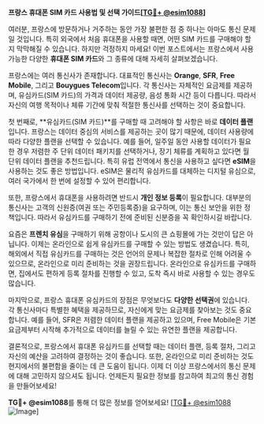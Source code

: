 **프랑스 휴대폰 SIM 카드 사용법 및 선택 가이드[[TG💪+ @esim1088](https://t.me/s/esim1088)]**

여러분, 프랑스에 방문하거나 거주하는 동안 가장 불편한 점 중 하나는 아마도 통신 문제일 것입니다. 특히 외국에서 처음 휴대폰을 사용할 때면, 어떤 SIM 카드를 구매해야 할지 막막해질 수 있습니다. 하지만 걱정하지 마세요! 이번 포스트에서는 프랑스에서 사용 가능한 다양한 **휴대폰 SIM 카드**와 그 종류에 대해 자세히 살펴보겠습니다.

프랑스에는 여러 통신사가 존재합니다. 대표적인 통신사는 **Orange**, **SFR**, **Free Mobile**, 그리고 **Bouygues Telecom**입니다. 각 통신사는 자체적인 요금제를 제공하며, 유심카드(SIM 카드)의 가격과 데이터 제공량, 음성 통화 시간 등이 다릅니다. 따라서 자신의 여행 목적이나 체류 기간에 맞춰 적절한 통신사를 선택하는 것이 중요합니다.

첫 번째로, **유심카드(SIM 카드)**를 구매할 때 고려해야 할 사항은 바로 **데이터 플랜**입니다. 프랑스는 데이터 중심의 서비스를 제공하는 곳이 많기 때문에, 데이터 사용량에 따라 다양한 플랜을 선택할 수 있습니다. 예를 들어, 일주일 동안 사용할 데이터가 필요한 경우 저렴한 주 단위 데이터 패키지를 선택하거나, 장기 체류를 계획하고 있다면 월 단위 데이터 플랜을 추천드립니다. 특히 유럽 전역에서 통신을 사용하고 싶다면 **eSIM**을 사용하는 것도 좋은 방법입니다. eSIM은 물리적 유심카드를 대체하는 디지털 유심으로, 여러 국가에서 한 번에 설정할 수 있어 편리합니다.

또한, 프랑스에서 휴대폰을 사용하려면 반드시 **개인 정보 등록**이 필요합니다. 대부분의 통신사는 고객의 신원증(여권 또는 주민등록증)을 요구하며, 이는 통신 보안을 위한 정책입니다. 따라서 유심카드를 구매하기 전에 준비된 신분증을 꼭 확인하시길 바랍니다.

요즘은 **프렌치 유심**을 구매하기 위해 공항이나 도시의 큰 쇼핑몰에 가는 것만이 답은 아닙니다. 이제는 온라인으로 쉽게 유심카드를 구매할 수 있는 방법도 생겼습니다. 특히, 해외에서 직접 유심카드를 구매하는 것은 언어의 문제나 복잡한 절차로 인해 어려울 수 있으므로, 온라인으로 미리 준비하는 것을 권장드립니다. 온라인으로 유심카드를 구매하면, 집에서도 편하게 등록 절차를 진행할 수 있고, 도착 즉시 바로 사용할 수 있는 경우도 많습니다.

마지막으로, 프랑스 휴대폰 유심카드의 장점은 무엇보다도 **다양한 선택권**에 있습니다. 각 통신사마다 특별한 혜택을 제공하므로, 자신에게 맞는 요금제를 찾아보는 것도 중요합니다. 예를 들어, SFR은 저렴한 데이터 플랜을 제공하고 있으며, Free Mobile은 기본 요금제부터 시작해 추가적으로 데이터를 늘릴 수 있는 유연한 플랜을 제공합니다.

결론적으로, 프랑스에서 휴대폰 유심카드를 선택할 때는 데이터 플랜, 등록 절차, 그리고 자신의 예산을 고려하여 결정하는 것이 좋습니다. 또한, 온라인으로 미리 준비하는 것도 현지에서의 불편함을 줄이는 데 큰 도움이 됩니다. 이제 더 이상 프랑스에서의 통신 문제에 대해 고민하지 않으셔도 됩니다. 언제든지 필요한 정보를 참고하여 최고의 통신 경험을 만들어보세요!

**TG💪+ @esim1088**를 통해 더 많은 정보를 얻어보세요! [[TG💪+ @esim1088](https://t.me/s/esim1088) ![Image](https://i.postimg.cc/Y0z9fWf4/image.png)]
